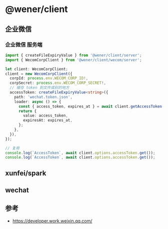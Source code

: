 # @wener/client

## 企业微信

### 企业微信 服务端

```ts
import { createFileExpiryValue } from '@wener/client/server';
import { WecomCorpClient } from '@wener/client/wecom/server';

let client: WecomCorpClient;
client = new WecomCorpClient({
  corpId: process.env.WECOM_CORP_ID!,
  corpSecret: process.env.WECOM_CORP_SECRET!,
  // 缓存 token 到文件或别的地方
  accessToken: createFileExpiryValue<string>({
    path: 'wechat.token.json',
    loader: async () => {
      const { access_token, expires_at } = await client.getAccessToken();
      return {
        value: access_token,
        expiresAt: expires_at,
      };
    },
  }),
});

// 复用
console.log(`AccessToken`, await client.options.accessToken.get());
console.log(`AccessToken`, await client.options.accessToken.get());
```

## xunfei/spark

## wechat

## 参考

- https://developer.work.weixin.qq.com/
